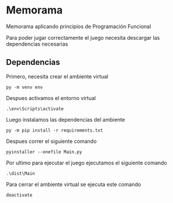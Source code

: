 # Memorama

Memorama aplicando principios de Programación Funcional

Para poder jugar correctamente el juego necesita descargar las dependencias necesarias

## Dependencias

Primero, necesita crear el ambiente virtual

```shell
py -m venv env
```

Despues activamos el entorno virtual

```shell
.\env\Scripts\activate
```

Luego instalamos las dependencias del ambiente

```shell
py -m pip install -r requirements.txt
```

Despues correr el siguiente comando

```shell
pyinstaller --onefile Main.py
```

Por ultimo para ejecutar el juego ejecutamos el siguiente comando

```shell
.\dist\Main
```

Para cerrar el ambiente virtual se ejecuta este comando

```shell
deactivate
```